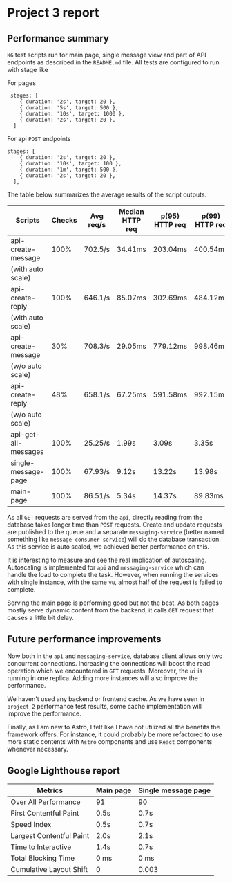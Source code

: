 # Project 3 report

## Performance summary

`K6` test scripts run for main page, single message view and part of API endpoints as described in the `README.md` file. All tests are configured to run with stage like

For pages

```console
 stages: [
    { duration: '2s', target: 20 },
    { duration: '5s', target: 500 },
    { duration: '10s', target: 1000 },
    { duration: '2s', target: 20 },
  ]
```

For api `POST` endpoints

```console
stages: [
    { duration: '2s', target: 20 },
    { duration: '10s', target: 100 },
    { duration: '1m', target: 500 },
    { duration: '2s', target: 20 },
  ],
```

The table below summarizes the average results of the script outputs.

| Scripts              | Checks | Avg req/s | Median HTTP req | p(95) HTTP req | p(99) HTTP req |
| -------------------- | ------ | --------- | --------------- | -------------- | -------------- |
| api-create-message   | 100%   | 702.5/s   | 34.41ms         | 203.04ms       | 400.54ms       |
| (with auto scale)    |        |           |                 |                |                |
| api-create-reply     | 100%   | 646.1/s   | 85.07ms         | 302.69ms       | 484.12ms       |
| (with auto scale)    |        |           |                 |                |                |
| api-create-message   | 30%    | 708.3/s   | 29.05ms         | 779.12ms       | 998.46ms       |
| (w/o auto scale)     |        |           |                 |                |                |
| api-create-reply     | 48%    | 658.1/s   | 67.25ms         | 591.58ms       | 992.15ms       |
| (w/o auto scale)     |        |           |                 |                |                |
| api-get-all-messages | 100%   | 25.25/s   | 1.99s           | 3.09s          | 3.35s          |
| single-message-page  | 100%   | 67.93/s   | 9.12s           | 13.22s         | 13.98s         |
| main-page            | 100%   | 86.51/s   | 5.34s           | 14.37s         | 89.83ms        |

As all `GET` requests are served from the `api`, directly reading from the database takes longer time than `POST` requests. Create and update requests are published to the queue and a separate `messaging-service` (better named something like `message-consumer-service`) will do the database transaction. As this service is auto scaled, we achieved better performance on this. 

It is interesting to measure and see the real implication of autoscaling. Autoscaling is implemented for `api` and `messaging-service` which can handle the load to complete the task. However, when running the services with single instance, with the same `vu`, almost half of the request is failed to complete.

Serving the main page is performing good but not the best. As both pages mostly serve dynamic content from the backend, it calls `GET` request that causes a little bit delay. 

## Future performance improvements

Now both in the `api` and `messaging-service`, database client allows only two concurrent connections. Increasing the connections will boost the read operation which we encountered in `GET` requests. Moreover, the `ui` is running in one replica. Adding more instances will also improve the performance.

We haven't used any backend or frontend cache. As we have seen in `project 2` performance test results, some cache implementation will improve the performance. 

Finally, as I am new to Astro, I felt like I have not utilized all the benefits the framework offers. For instance, it could probably be more refactored to use more static contents with `Astro` components and use `React` components whenever necessary. 
 
## Google Lighthouse report

| Metrics                   | Main page | Single message page |
| ------------------------  | --------- | ------------------- |
| Over All Performance      | 91        | 90                  |
| First Contentful Paint    | 0.5s      | 0.7s                |
| Speed Index               | 0.5s      | 0.7s                |
| Largest Contentful Paint  | 2.0s      | 2.1s                |
| Time to Interactive       | 1.4s      | 0.7s                |
| Total Blocking Time       | 0 ms      | 0 ms                |
| Cumulative Layout Shift   | 0         | 0.003               |

